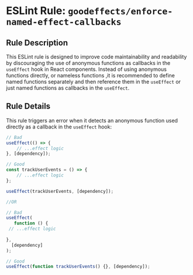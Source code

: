 # ESLint Rule: `goodeffects/enforce-named-effect-callbacks`

## Rule Description

This ESLint rule is designed to improve code maintainability and readability by discouraging the use of anonymous functions as callbacks in the `useEffect` hook in React components. Instead of using anonymous functions directly, or nameless functions ,it is recommended to define named functions separately and then reference them in the `useEffect` or just named functions as callbacks in the `useEffect`.

## Rule Details

This rule triggers an error when it detects an anonymous function used directly as a callback in the `useEffect` hook:

```javascript
// Bad
useEffect(() => {
	// ...effect logic
}, [dependency]);

// Good
const trackUserEvents = () => {
	// ...effect logic
};

useEffect(trackUserEvents, [dependency]);

//OR

// Bad
useEffect(
   function () {
 // ...effect logic
	
},
  [dependency]
);

// Good
useEffect(function trackUserEvents() {}, [dependency]);
```
